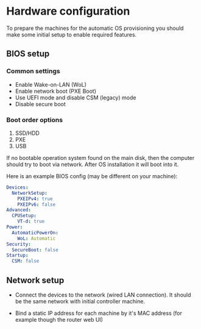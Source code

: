 # Hardware configuration

To prepare the machines for the automatic OS provisioning you should make some initial setup to enable required features.

## BIOS setup


### Common settings

- Enable Wake-on-LAN (WoL)
- Enable network boot (PXE Boot)
- Use UEFI mode and disable CSM (legacy) mode
- Disable secure boot

### Boot order options

1. SSD/HDD
2. PXE
3. USB

If no bootable operation system found on the main disk, then the computer should try to boot via network. After OS installation it will boot into it. 

Here is an example BIOS config (may be different on your machine):

```yaml
Devices:
  NetworkSetup:
    PXEIPv4: true
    PXEIPv6: false
Advanced:
  CPUSetup:
    VT-d: true
Power:
  AutomaticPowerOn:
    WoL: Automatic
Security:
  SecureBoot: false
Startup:
  CSM: false
```

## Network setup

- Connect the devices to the network (wired LAN connection). It should be the same network with initial controller machine.

- Bind a static IP address for each machine by it's MAC address (for example though the router web UI)
